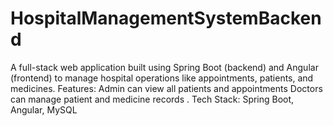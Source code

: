 # HospitalManagementSystemBackend
A full-stack web application built using Spring Boot (backend) and Angular (frontend) to manage hospital operations like appointments, patients, and medicines. 
Features:  Admin can view all patients and appointments  Doctors can manage patient and medicine records .
Tech Stack: Spring Boot, Angular, MySQL
